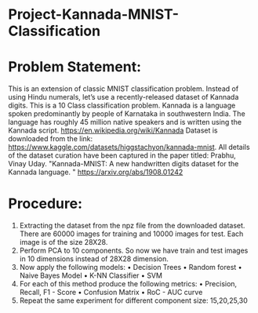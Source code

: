 # Project-Kannada-MNIST-Classification

# Problem Statement: 
This is an extension of classic MNIST classification problem. Instead of using Hindu numerals, let’s use a recently-released dataset of Kannada digits. This is a 10 Class classification problem.
Kannada is a language spoken predominantly by people of Karnataka in southwestern India. The language has roughly 45 million native speakers and is written using the Kannada script. https://en.wikipedia.org/wiki/Kannada
Dataset is downloaded from the link: https://www.kaggle.com/datasets/higgstachyon/kannada-mnist.
All details of the dataset curation have been captured in the paper titled: Prabhu, Vinay Uday. "Kannada-MNIST: A new handwritten digits dataset for the Kannada language. " https://arxiv.org/abs/1908.01242

# Procedure:
1. Extracting the dataset from the npz file from the downloaded dataset. There are 60000 images for training and 10000 images for test. Each image is of the size 28X28.
2. Perform PCA to 10 components. So now we have train and test images in 10 dimensions instead of 28X28 dimension.
3. Now apply the following models:
• Decision Trees
• Random forest
• Naive Bayes Model
• K-NN Classifier
• SVM
4. For each of this method produce the following metrics:
• Precision, Recall, F1 - Score
• Confusion Matrix
• RoC - AUC curve
5. Repeat the same experiment for different component size: 15,20,25,30
